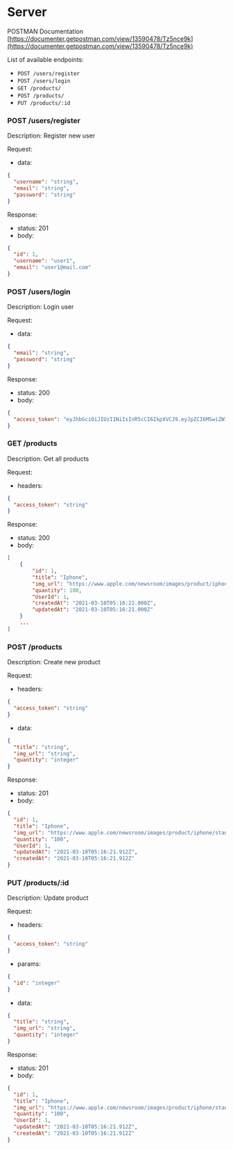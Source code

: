 # Server

POSTMAN Documentation
[https://documenter.getpostman.com/view/13590478/Tz5nce9k](https://documenter.getpostman.com/view/13590478/Tz5nce9k)

List of available endpoints:

- `POST /users/register`
- `POST /users/login`
- `GET /products/`
- `POST /products/`
- `PUT /products/:id`

### POST /users/register

Description: Register new user

Request:

- data:

```json
{
  "username": "string",
  "email": "string",
  "password": "string"
}
```

Response:

- status: 201
- body:
  ​

```json
{
  "id": 1,
  "username": "user1",
  "email": "user1@mail.com"
}
```

### POST /users/login

Description: Login user

Request:

- data:

```json
{
  "email": "string",
  "password": "string"
}
```

Response:

- status: 200
- body:
  ​

```json
{
  "access_token": "eyJhbGciOiJIUzI1NiIsInR5cCI6IkpXVCJ9.eyJpZCI6MSwiZW1haWwiOiJ1c2VyMUBtYWlsLmNvbSIsImlhdCI6MTYxNTM1MjgwNn0.waCXrF_uqBD3F1zT13YXOPXWgbkNzeWkkFpjcXMDhOY"
}
```

### GET /products

Description: Get all products

Request:

- headers:

```json
{
  "access_token": "string"
}
```

Response:

- status: 200
- body:
  ​

```json
[
    {
        "id": 1,
        "title": "Iphone",
        "img_url": "https://www.apple.com/newsroom/images/product/iphone/standard/Apple_iphone_11-rosette-family-lineup-091019_big.jpg.large.jpg",
        "quantity": 100,
        "UserId": 1,
        "createdAt": "2021-03-10T05:16:21.000Z",
        "updatedAt": "2021-03-10T05:16:21.000Z"
    }
    ...
]
```

### POST /products

Description: Create new product

Request:

- headers:

```json
{
  "access_token": "string"
}
```

- data:

```json
{
  "title": "string",
  "img_url": "string",
  "quantity": "integer"
}
```

Response:

- status: 201
- body:
  ​

```json
{
  "id": 1,
  "title": "Iphone",
  "img_url": "https://www.apple.com/newsroom/images/product/iphone/standard/Apple_iphone_11-rosette-family-lineup-091019_big.jpg.large.jpg",
  "quantity": "100",
  "UserId": 1,
  "updatedAt": "2021-03-10T05:16:21.912Z",
  "createdAt": "2021-03-10T05:16:21.912Z"
}
```

### PUT /products/:id

Description: Update product

Request:

- headers:

```json
{
  "access_token": "string"
}
```

- params:

```json
{
  "id": "integer"
}
```

- data:

```json
{
  "title": "string",
  "img_url": "string",
  "quantity": "integer"
}
```

Response:

- status: 201
- body:
  ​

```json
{
  "id": 1,
  "title": "Iphone",
  "img_url": "https://www.apple.com/newsroom/images/product/iphone/standard/Apple_iphone_11-rosette-family-lineup-091019_big.jpg.large.jpg",
  "quantity": "100",
  "UserId": 1,
  "updatedAt": "2021-03-10T05:16:21.912Z",
  "createdAt": "2021-03-10T05:16:21.912Z"
}
```
